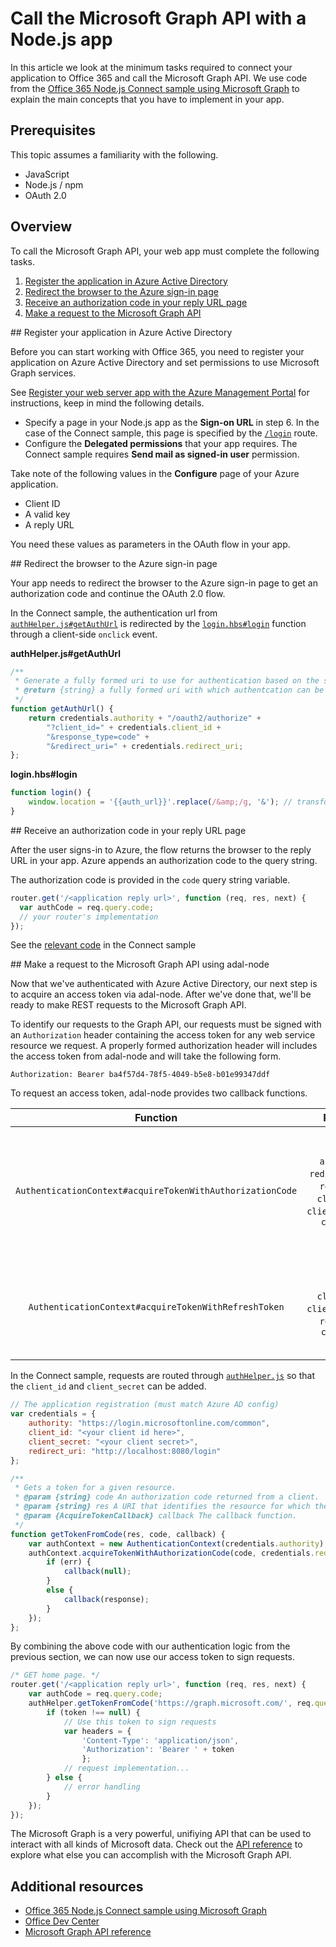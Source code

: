 # Call the Microsoft Graph API with a Node.js app

In this article we look at the minimum tasks required to connect your application to Office 365 and call the Microsoft Graph API. We use code from the [Office 365 Node.js Connect sample using Microsoft Graph](https://github.com/OfficeDev/O365-Nodejs-Unified-API-Connect) to explain the main concepts that you have to implement in your app.

## Prerequisites

This topic assumes a familiarity with the following.

* JavaScript
* Node.js / npm
* OAuth 2.0

## Overview

To call the Microsoft Graph API, your web app must complete the following tasks.

1. [Register the application in Azure Active Directory](#register)
2. [Redirect the browser to the Azure sign-in page](#redirect)
3. [Receive an authorization code in your reply URL page](#authcode)
4. [Make a request to the Microsoft Graph API](#request)

<a name="register"/>
## Register your application in Azure Active Directory

Before you can start working with Office 365, you need to register your application on Azure Active Directory and set permissions to use Microsoft Graph services.

See [Register your web server app with the Azure Management Portal](https://msdn.microsoft.com/office/office365/HowTo/add-common-consent-manually#bk_RegisterServerApp) for instructions, keep in mind the following details.

* Specify a page in your Node.js app as the **Sign-on URL** in step 6. In the case of the Connect sample, this page is specified by the [`/login`](https://github.com/OfficeDev/O365-Nodejs-Unified-API-Connect/blob/master/routes/index.js#L33) route.
* Configure the **Delegated permissions** that your app requires. The Connect sample requires **Send mail as signed-in user** permission.

Take note of the following values in the **Configure** page of your Azure application.

* Client ID
* A valid key
* A reply URL

You need these values as parameters in the OAuth flow in your app.

<a name="redirect"/>
## Redirect the browser to the Azure sign-in page

Your app needs to redirect the browser to the Azure sign-in page to get an authorization code and continue the OAuth 2.0 flow.

In the Connect sample, the authentication url from [`authHelper.js#getAuthUrl`](https://github.com/OfficeDev/O365-Nodejs-Unified-API-Connect/blob/master/authHelper.js#L17) is redirected by the [`login.hbs#login`](https://github.com/OfficeDev/O365-Nodejs-Unified-API-Connect/blob/master/views/login.hbs#L2) function through a client-side `onclick` event.

**authHelper.js#getAuthUrl**
```javascript
/**
 * Generate a fully formed uri to use for authentication based on the supplied resource argument
 * @return {string} a fully formed uri with which authentcation can be completed
 */
function getAuthUrl() {
    return credentials.authority + "/oauth2/authorize" +
        "?client_id=" + credentials.client_id +
        "&response_type=code" +
        "&redirect_uri=" + credentials.redirect_uri;
};
```

**login.hbs#login**
```javascript
function login() {
	window.location = '{{auth_url}}'.replace(/&amp;/g, '&'); // transform HTML special char from .hbs template rendering
}
```

<a name="authcode"/>
## Receive an authorization code in your reply URL page

After the user signs-in to Azure, the flow returns the browser to the reply URL in your app. Azure appends an authorization code to the query string.

The authorization code is provided in the `code` query string variable.

```javascript
router.get('/<application reply url>', function (req, res, next) {
  var authCode = req.query.code;
  // your router's implementation
});
```

See the [relevant code](https://github.com/OfficeDev/O365-Nodejs-Unified-API-Connect/blob/master/routes/index.js#L34) in the Connect sample

<a name="request"/>
## Make a request to the Microsoft Graph API using adal-node

Now that we've authenticated with Azure Active Directory, our next step is to acquire an access token via adal-node. After we've done that, we'll be ready to make REST requests to the Microsoft Graph API.

To identify our requests to the Graph API, our requests must be signed with an `Authorization` header containing the access token for any web service resource we request. A properly formed authorization header will includes the access token from adal-node and will take the following form.

`Authorization: Bearer ba4f57d4-78f5-4049-b5e8-b01e99347ddf`

To request an access token, adal-node provides two callback functions.

|                          Function                         |                                      Params                                      | Description                                                                                             |
|:---------------------------------------------------------:|:--------------------------------------------------------------------------------:|---------------------------------------------------------------------------------------------------------|
| `AuthenticationContext#acquireTokenWithAuthorizationCode` | `authCode`, `redirect_uri`, `resource`, `client_id`, `client_secret`, `callback` | provides an access token for a specified resource based on the authorization code returned during login |
| `AuthenticationContext#acquireTokenWithRefreshToken`      | `token`, `client_id`, `client_secret`, `resource`, `callback`                    | provides an access token for a specified resourced based on a refresh token                             |

In the Connect sample, requests are routed through [`authHelper.js`](https://github.com/OfficeDev/O365-Nodejs-Unified-API-Connect/blob/master/authHelper.js) so that the `client_id` and `client_secret` can be added.

```javascript
// The application registration (must match Azure AD config)
var credentials = {
    authority: "https://login.microsoftonline.com/common",
    client_id: "<your client id here>",
    client_secret: "<your client secret>",
    redirect_uri: "http://localhost:8080/login"
};

/**
 * Gets a token for a given resource.
 * @param {string} code An authorization code returned from a client.
 * @param {string} res A URI that identifies the resource for which the token is valid.
 * @param {AcquireTokenCallback} callback The callback function.
 */
function getTokenFromCode(res, code, callback) {
    var authContext = new AuthenticationContext(credentials.authority);
    authContext.acquireTokenWithAuthorizationCode(code, credentials.redirect_uri, res, credentials.client_id, credentials.client_secret, function (err, response) {
        if (err) {
            callback(null);
        }
        else {
            callback(response);
        }
    });
};
```

By combining the above code with our authentication logic from the previous section, we can now use our access token to sign requests.

```javascript
/* GET home page. */
router.get('/<application reply url>', function (req, res, next) {
    var authCode = req.query.code;
    authHelper.getTokenFromCode('https://graph.microsoft.com/', req.query.code, function (token) {
        if (token !== null) {
            // Use this token to sign requests
            var headers = {
                'Content-Type': 'application/json',
                'Authorization': 'Bearer ' + token
                };
            // request implementation...
        } else {
            // error handling
        }
    });
});
```

The Microsoft Graph is a very powerful, unifiying API that can be used to interact with all kinds of Microsoft data. Check out the [API reference](https://msdn.microsoft.com/office/office365/howto/office-365-unified-api-reference) to explore what else you can accomplish with the Microsoft Graph API.

## Additional resources

- [Office 365 Node.js Connect sample using Microsoft Graph](https://github.com/OfficeDev/O365-Nodejs-Unified-API-Connect)
- [Office Dev Center](http://dev.office.com)
- [Microsoft Graph API reference](https://msdn.microsoft.com/office/office365/howto/office-365-unified-api-reference)
